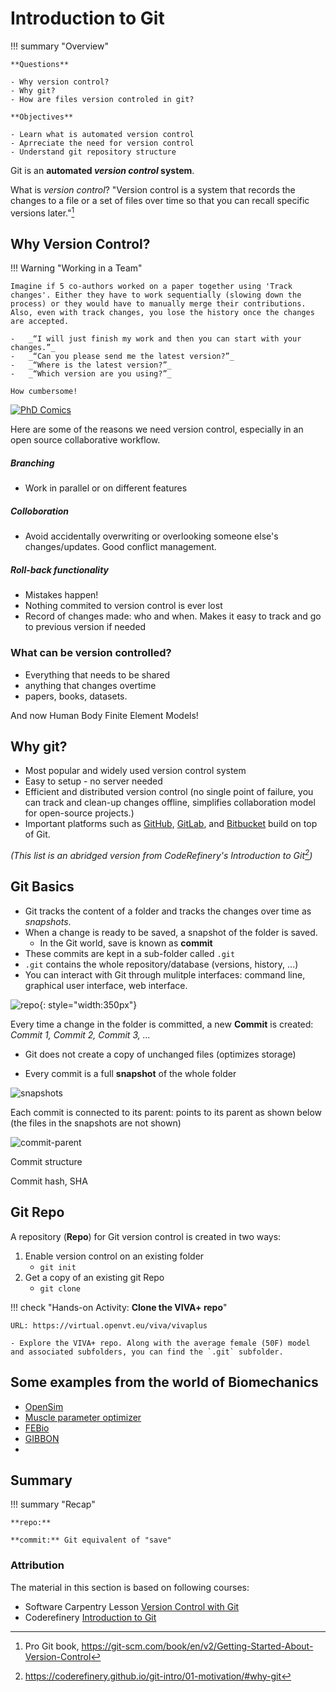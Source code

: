 # **Introduction to Git**

!!! summary "Overview" 

    **Questions**

    - Why version control?
    - Why git?
    - How are files version controled in git?
  
    **Objectives** 
  
    - Learn what is automated version control
    - Aprreciate the need for version control
    - Understand git repository structure
   

Git is an **automated _version control_ system**. 

What is _version control_? "Version control is a system that records the changes to a file or a set of files over time so that you can recall specific versions later."[^1]

[^1]: Pro Git book, https://git-scm.com/book/en/v2/Getting-Started-About-Version-Control

## **Why Version Control?**

!!! Warning "Working in a Team"

    Imagine if 5 co-authors worked on a paper together using 'Track changes'. Either they have to work sequentially (slowing down the process) or they would have to manually merge their contributions. Also, even with track changes, you lose the history once the changes are accepted. 
     
    -   _“I will just finish my work and then you can start with your changes.”_
    -   _“Can you please send me the latest version?”_
    -   _“Where is the latest version?”_
    -   _“Which version are you using?”_

    How cumbersome!

[![PhD Comics](/img/phd-comic-VC.gif#center)](http://phdcomics.com/comics/archive.php?comicid=1531)
    
Here are some of the reasons we need version control, especially in an open source collaborative workflow.

##### Branching

- Work in parallel or on different features

##### Colloboration

- Avoid accidentally overwriting or overlooking someone else's changes/updates. Good conflict management.

##### Roll-back functionality 

- Mistakes happen!
- Nothing commited to version control is ever lost
- Record of changes made: who and when. Makes it easy to track and go to previous version if needed
  
### What can be version controlled?

- Everything that needs to be shared
- anything that changes overtime
- papers, books, datasets.

And now Human Body Finite Element Models!

## **Why git?** 

- Most popular and widely used version control system
- Easy to setup - no server needed
- Efficient and distributed version control (no single point of failure, you can track and clean-up changes offline, simplifies collaboration model for open-source projects.)
- Important platforms such as [GitHub](https://github.com), [GitLab](https://gitlab.com), and [Bitbucket](https://bitbucket.org) build on top of Git.

_(This list is an abridged version from CodeRefinery's Introduction to Git[^2])_
[^2]: https://coderefinery.github.io/git-intro/01-motivation/#why-git

## **Git Basics**

- Git tracks the content of a folder and tracks the changes over time as _snapshots_.
- When a change is ready to be saved, a snapshot of the folder is saved.
  - In the Git world, save is known as **commit**
- These commits are kept in a sub-folder called `.git`
- `.git` contains the whole repository/database (versions, history, ...)
- You can interact with Git through mulitple interfaces: command line, graphical user interface, web interface.

![repo](/img/repo_vivaplus.png#center){: style="width:350px"}

Every time a change in the folder is committed, a new **Commit** is created: _Commit 1, Commit 2, Commit 3, ..._

- Git does not create a copy of unchanged files (optimizes storage)

- Every commit is a full **snapshot** of the whole folder

![snapshots](/img/snapshots.png)

Each commit is connected to its parent: points to its parent as shown below (the files in the snapshots are not shown)

![commit-parent](/img/commit-parent.png)

Commit structure

Commit hash, SHA

## **Git Repo**

A repository (**Repo**) for Git version control is created in two ways:

1. Enable version control on an existing folder
    - `git init`
2. Get a copy of an existing git Repo
    - `git clone`

!!! check "Hands-on Activity: **Clone the VIVA+ repo**" 
    
    URL: https://virtual.openvt.eu/viva/vivaplus

    - Explore the VIVA+ repo. Along with the average female (50F) model and associated subfolders, you can find the `.git` subfolder.

## Some examples from the world of Biomechanics

- [OpenSim](https://github.com/opensim-org/opensim-core)
- [Muscle parameter optimizer](https://github.com/modenaxe/MuscleParamOptimizer)
- [FEBio](https://github.com/febiosoftware/FEBio)
- [GIBBON](https://github.com/gibbonCode/GIBBON)
- 

## Summary

!!! summary "Recap" 
    
    **repo:** 

    **commit:** Git equivalent of "save"

### Attribution

The material in this section is based on following courses:
- Software Carpentry Lesson [Version Control with Git](http://swcarpentry.github.io/git-novice/)
- Coderefinery [Introduction to Git](https://coderefinery.github.io/git-intro/)
